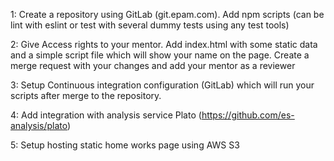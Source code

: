 1: Create a repository using GitLab (git.epam.com). Add npm scripts (can be lint with eslint or test with several dummy tests using any test tools)

2: Give Access rights to your mentor. Add index.html with some static data and a simple script file which will show your name on the page. Create a merge request with your changes and add your mentor as a reviewer

3: Setup Continuous integration configuration (GitLab) which will run your scripts after merge to the repository.

4: Add integration with analysis service Plato (https://github.com/es-analysis/plato)

5: Setup hosting static home works page using AWS S3
